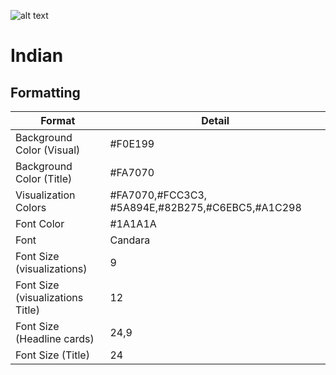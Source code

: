 
![alt text](https://ineuron.ai/images/ineuron-logo.png)

# Indian 

## Formatting

| Format             | Detail                                                       |
| ------------------ | -------------------------------------------------------------|
| Background Color (Visual) |#F0E199 |
| Background Color (Title) |#FA7070 |
| Visualization Colors |#FA7070,#FCC3C3, #5A894E,#82B275,#C6EBC5,#A1C298 |
| Font Color |#1A1A1A|
| Font| Candara|
| Font Size (visualizations)|9  |
| Font Size (visualizations Title)| 12  |
| Font Size (Headline cards)| 24,9 |
| Font Size (Title)| 24 |
